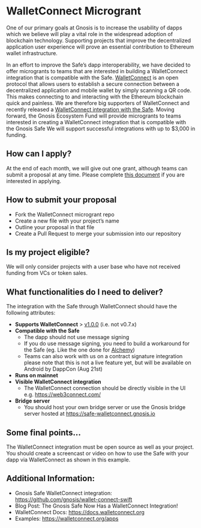 # WalletConnect Microgrant

 
One of our primary goals at Gnosis is to increase the usability of dapps which we believe will play a vital role in the widespread adoption of blockchain technology. Supporting projects that improve the decentralized application user experience will prove an essential contribution to Ethereum wallet infrastructure.
 
In an effort to improve the Safe’s dapp interoperability, we have decided to offer microgrants to teams that are interested in building a WalletConnect integration that is compatible with the Safe. [WalletConnect](https://walletconnect.org/) is an open protocol that allows users to establish a secure connection between a decentralized application and mobile wallet by simply scanning a QR code. This makes connecting to and interacting with the Ethereum blockchain quick and painless. We are therefore big supporters of WalletConnect and recently released a [WalletConnect integration with the Safe](https://blog.gnosis.pm/the-gnosis-safe-now-has-a-wallet-connect-integration-61000b098657). 
Moving forward, the Gnosis Ecosystem Fund will provide microgrants to teams interested in creating a WalletConnect integration that is compatible with the Gnosis Safe We will support successful integrations with up to $3,000 in funding.

## How can I apply? 
At the end of each month, we will give out one grant, although teams can submit a proposal at any time. Please complete [this document](https://github.com/gnosis/GECO/blob/master/WalletConnect%20Microgrant/Application%20template.md) if you are interested in applying.

## How to submit your proposal
* Fork the WalletConnect microgrant repo
* Create a new file with your project’s name
* Outline your proposal in that file
* Create a Pull Request to merge your submission into our repository

## Is my project eligible? 
We will only consider projects with a user base who have not received funding from VCs or token sales.

## What functionalities do I need to deliver? 

The integration with the Safe through WalletConnect should have the following attributes: 

* **Supports WalletConnect** > [v1.0.0](https://docs.walletconnect.org/) (i.e. not v0.7.x)
* **Compatible with the Safe**
   * The dapp should not use message signing
   * If you do use message signing, you need to build a workaround for the Safe (eg. Like the one done for [Alchemy](https://github.com/daostack/alchemy))
   * Teams can also work with us on a contract signature integration please note that this is not a live feature yet, but will be available on Android by DappCon (Aug 21st)
* **Runs on mainnet**
* **Visible WalletConnect integration**
   * The WalletConnect connection should be directly visible in the UI  e.g. https://web3connect.com/ 
* **Bridge server**
   * You should host your own bridge server or use the Gnosis bridge server hosted at https://safe-walletconnect.gnosis.io  

## Some final points...
The WalletConnect integration must be open source as well as your project.
You should create a screencast or video on how to use the Safe with your dapp via WalletConnect as shown in this example. 

## Additional Information: 
* Gnosis Safe WalletConnect integration: https://github.com/gnosis/wallet-connect-swift
* Blog Post: The Gnosis Safe Now Has a WalletConnect Integration!
* WalletConnect Docs: https://docs.walletconnect.org 
* Examples: https://walletconnect.org/apps  

